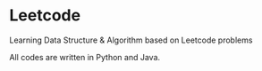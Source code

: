 # Leetcode
Learning Data Structure & Algorithm based on Leetcode problems

All codes are written in Python and Java.
